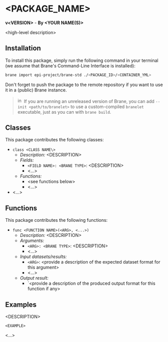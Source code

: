 # \<PACKAGE_NAME\>
**v\<VERSION\>** - **By \<YOUR NAME(S)\>**

\<high-level description\>


## Installation
To install this package, simply run the following command in your terminal (we assume that Brane's Command-Line Interface is installed):
```bash
brane import epi-project/brane-std ./<PACKAGE_ID>/<CONTAINER_YML>
```
Don't forget to push the package to the remote repository if you want to use it in a (public) Brane instance.

> <img src="../assets/img/info.png" alt="info" width="16" style="margin-top: 3px; margin-bottom: -3px;"/> If you are running an unreleased version of Brane, you can add `--init <path/to/branelet>` to use a custom-compiled `branelet` executable, just as you can with `brane build`.


## Classes
This package contributes the following classes:
- `class <CLASS NAME\>`
  - _Description:_ \<DESCRIPTION\>
  - _Fields:_
    - `<FIELD NAME>: <BRANE TYPE>`: \<DESCRIPTION\>
    - \<...\>
  - _Functions:_
    - \<see functions below\>
    - \<...\>
- \<...\>


## Functions
This package contributes the following functions:
- `func <FUNCTION NAME>(<ARG>, <...>)`
  - _Description:_ \<DESCRIPTION\>
  - _Arguments:_
    - `<ARG>: <BRANE TYPE>`: \<DESCRIPTION\>
    - \<...\>
  - _Input datasets/results:_
    - `<ARG>`: \<provide a description of the expected dataset format for this argument\>
    - \<...\>
  - _Output result:_
    - `\<provide a description of the produced output format for this function if any\>


## Examples
\<DESCRIPTION\>
```branescript
<EXAMPLE>
```

\<...\>
